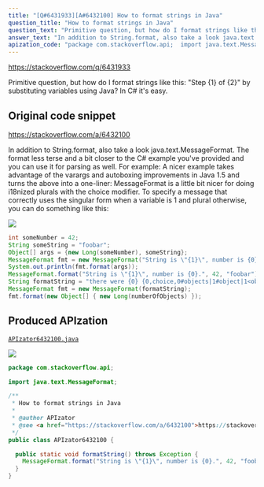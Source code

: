 ```yaml
---
title: "[Q#6431933][A#6432100] How to format strings in Java"
question_title: "How to format strings in Java"
question_text: "Primitive question, but how do I format strings like this: \"Step {1} of {2}\" by substituting variables using Java? In C# it's easy."
answer_text: "In addition to String.format, also take a look java.text.MessageFormat.  The format less terse and a bit closer to the C# example you've provided and you can use it for parsing as well. For example: A nicer example takes advantage of the varargs and autoboxing improvements in Java 1.5 and turns the above into a one-liner: MessageFormat is a little bit nicer for doing i18nized plurals with the choice modifier.  To specify a message that correctly uses the singular form when a variable is 1 and plural otherwise, you can do something like this:"
apization_code: "package com.stackoverflow.api;  import java.text.MessageFormat;  /**  * How to format strings in Java  *  * @author APIzator  * @see <a href=\"https://stackoverflow.com/a/6432100\">https://stackoverflow.com/a/6432100</a>  */ public class APIzator6432100 {    public static void formatString() throws Exception {     MessageFormat.format(\"String is \\\"{1}\\\", number is {0}.\", 42, \"foobar\");   } }"
---
```


https://stackoverflow.com/q/6431933

Primitive question, but how do I format strings like this:
&quot;Step {1} of {2}&quot;
by substituting variables using Java? In C# it&#x27;s easy.



## Original code snippet

https://stackoverflow.com/a/6432100

In addition to String.format, also take a look java.text.MessageFormat.  The format less terse and a bit closer to the C# example you&#x27;ve provided and you can use it for parsing as well.
For example:
A nicer example takes advantage of the varargs and autoboxing improvements in Java 1.5 and turns the above into a one-liner:
MessageFormat is a little bit nicer for doing i18nized plurals with the choice modifier.  To specify a message that correctly uses the singular form when a variable is 1 and plural otherwise, you can do something like this:

<div class="code-logo"><img src="/stackoverflow.png" /></div>

```java
int someNumber = 42;
String someString = "foobar";
Object[] args = {new Long(someNumber), someString};
MessageFormat fmt = new MessageFormat("String is \"{1}\", number is {0}.");
System.out.println(fmt.format(args));
MessageFormat.format("String is \"{1}\", number is {0}.", 42, "foobar");
String formatString = "there were {0} {0,choice,0#objects|1#object|1<objects}";
MessageFormat fmt = new MessageFormat(formatString);
fmt.format(new Object[] { new Long(numberOfObjects) });
```

## Produced APIzation

[`APIzator6432100.java`](https://github.com/pasqualesalza/apization/raw/main/data/search/APIzator6432100.java)

<div class="code-logo"><img src="/apizator.png" /></div>

```java
package com.stackoverflow.api;

import java.text.MessageFormat;

/**
 * How to format strings in Java
 *
 * @author APIzator
 * @see <a href="https://stackoverflow.com/a/6432100">https://stackoverflow.com/a/6432100</a>
 */
public class APIzator6432100 {

  public static void formatString() throws Exception {
    MessageFormat.format("String is \"{1}\", number is {0}.", 42, "foobar");
  }
}

```